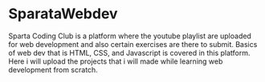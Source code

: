 # SparataWebdev
Sparta Coding Club is a platform where the youtube playlist are uploaded for web development and also certain exercises are there to submit. 
Basics of web dev that is HTML, CSS, and Javascript is covered in this platform.
Here i will upload the projects that i will made while learning web development from scratch.
